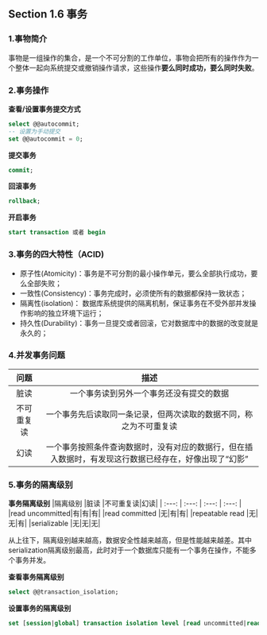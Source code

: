 ## Section 1.6 事务
### 1.事物简介
事物是一组操作的集合，是一个不可分割的工作单位，事物会把所有的操作作为一个整体一起向系统提交或撤销操作请求，这些操作**要么同时成功，要么同时失败**。

### 2.事务操作
**查看/设置事务提交方式**

```sql
select @@autocommit;
-- 设置为手动提交
set @@autocommit = 0; 
```

**提交事务**

```sql
commit;
```

**回滚事务**

```sql
rollback;
```

**开启事务**

```sql
start transaction 或者 begin
```

### 3.事务的四大特性（ACID)
- 原子性(Atomicity)：事务是不可分割的最小操作单元，要么全部执行成功，要么全部失败；
- 一致性(Consistency)：事务完成时，必须使所有的数据都保持一致状态；
- 隔离性(isolation)： 数据库系统提供的隔离机制，保证事务在不受外部并发操作影响的独立环境下运行；
- 持久性(Durability)：事务一旦提交或者回滚，它对数据库中的数据的改变就是永久的；

### 4.并发事务问题
| 问题 | 描述 |
| :---: | :---: |
|脏读| 一个事务读到另外一个事务还没有提交的数据|
|不可重复读| 一个事务先后读取同一条记录，但两次读取的数据不同，称之为不可重复读|
|幻读|一个事务按照条件查询数据时，没有对应的数据行，但在插入数据时，有发现这行数据已经存在，好像出现了“幻影”|

### 5.事务的隔离级别
**事务隔离级别**
|隔离级别        |脏读   |不可重复读|幻读|
| :---:          | :---: | :---: | :---: |
|read uncommitted|有|有|有|
|read committed  |无|有|有|
|repeatable read |无|无|有|
|serializable    |无|无|无|

从上往下，隔离级别越来越高，数据安全性越来越高，但是性能越来越差。其中serialization隔离级别最高，此时对于一个数据库只能有一个事务在操作，不能多个事务并发。

**查看事务隔离级别**
```sql
select @@transaction_isolation;
```

**设置事务的隔离级别**
```sql
set [session|global] transaction isolation level [read uncommitted|read committed|repeatable read|serializable]
```

